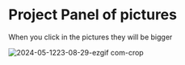 <h1>Project Panel of pictures</h1>

<p>When you click in the pictures they will be bigger</p>

![2024-05-1223-08-29-ezgif com-crop](https://github.com/Fuuuzer/projects-panel/assets/86896140/3a220e95-6963-4249-baac-e0090db7fc38)
